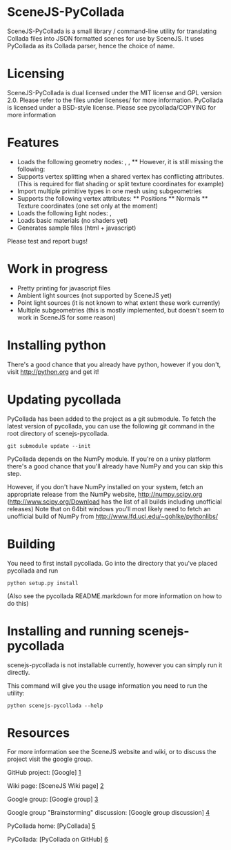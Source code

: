 SceneJS-PyCollada
=================

SceneJS-PyCollada is a small library / command-line utility for translating Collada files into
JSON formatted scenes for use by SceneJS. It uses PyCollada as its Collada
parser, hence the choice of name.

Licensing
=========

SceneJS-PyCollada is dual licensed under the MIT license and GPL version 2.0. Please refer to the files under licenses/ for more information.
PyCollada is licensed under a BSD-style license. Please see pycollada/COPYING for more information

Features
========

* Loads the following geometry nodes: <polylist>, <triangles>, <lines>
** However, it is still missing the following: <polygons>
* Supports vertex splitting when a shared vertex has conflicting attributes. (This is required for flat shading or split texture coordinates for example)
* Import multiple primitive types in one mesh using subgeometries
* Supports the following vertex attributes: 
** Positions
** Normals
** Texture coordinates (one set only at the moment)
* Loads the following light nodes: <point>, <directional>
* Loads basic materials (no shaders yet)
* Generates sample files (html + javascript)

Please test and report bugs!

Work in progress
================

* Pretty printing for javascript files
* Ambient light sources (not supported by SceneJS yet)
* Point light sources (it is not known to what extent these work currently)
* Multiple subgeometries (this is mostly implemented, but doesn't seem to work in SceneJS for some reason)

Installing python
=================

There's a good chance that you already have python, however if you don't, visit http://python.org and get it!

Updating pycollada
==================

PyCollada has been added to the project as a git submodule. To fetch the latest version of pycollada, you can use the following git command in the root directory of scenejs-pycollada.

    git submodule update --init

PyCollada depends on the NumPy module. If you're on a unixy platform there's a good chance that you'll already have NumPy and you can skip this step.

However, if you don't have NumPy installed on your system, fetch an appropriate release from the NumPy website, http://numpy.scipy.org (http://www.scipy.org/Download has the list of all builds including unofficial releases)
Note that on 64bit windows you'll most likely need to fetch an unofficial build of NumPy from http://www.lfd.uci.edu/~gohlke/pythonlibs/

Building
========

You need to first install pycollada. Go into the directory that you've placed pycollada and run 

    python setup.py install

(Also see the pycollada README.markdown for more information on how to do this)

Installing and running scenejs-pycollada
========================================

scenejs-pycollada is not installable currently, however you can simply run it directly.

This command will give you the usage information you need to run the utility:

    python scenejs-pycollada --help


Resources
=========

For more information see the SceneJS website and wiki, or to discuss the project visit the google group.

GitHub project: [Google] [1]

Wiki page: [SceneJS Wiki page] [2]

Google group: [Google group] [3]

Google group "Brainstorming" discussion: [Google group discussion] [4]

PyCollada home: [PyCollada] [5]

PyCollada: [PyCollada on GitHub] [6]

  [1]: https://github.com/xeolabs/scenejs-pycollada        "GitHub project"
  [2]: http://scenejs.wikispaces.com/scenejs-pycollada  "SceneJS Wiki page"
  [3]: http://groups.google.com/group/scenejs    "Google group"
  [4]: http://groups.google.com/forum/#!topic/scenejs/jdNGC6oOA10 "New Collada translator (brainstorming)"
  [5]: http://collada.in4lines.com/    "PyCollada"
  [6]: https://github.com/pycollada/pycollada    "PyCollada on GitHub"

